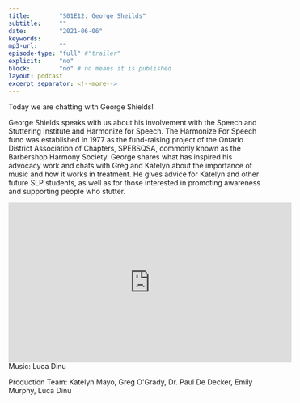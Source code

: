 ```yaml
---
title:        "S01E12: George Sheilds"
subtitle:     ""
date:         "2021-06-06"
keywords:
mp3-url:      ""
episode-type: "full" #"trailer"
explicit:     "no"
block:        "no" # no means it is published
layout: podcast
excerpt_separator: <!--more-->
---
```

Today we are chatting with George Shields!

George Shields speaks with us about his involvement with the Speech and Stuttering Institute and Harmonize for Speech. The Harmonize For Speech fund was established in 1977 as the fund-raising project of the Ontario District Association of Chapters, SPEBSQSA, commonly known as the Barbershop Harmony Society. George shares what has inspired his advocacy work and chats with Greg and Katelyn about the importance of music and how it works in treatment. He gives advice for Katelyn and other future SLP students, as well as for those interested in promoting awareness and supporting people who stutter.
<!--more-->
<iframe width="560" height="315" src="https://www.youtube.com/embed/NZIYxjI2FnI" title="YouTube video player" frameborder="0" allow="accelerometer; autoplay; clipboard-write; encrypted-media; gyroscope; picture-in-picture" allowfullscreen></iframe>
<!--more-->
Music: Luca Dinu

Production Team: Katelyn Mayo, Greg O'Grady, Dr. Paul De Decker, Emily Murphy, Luca Dinu
